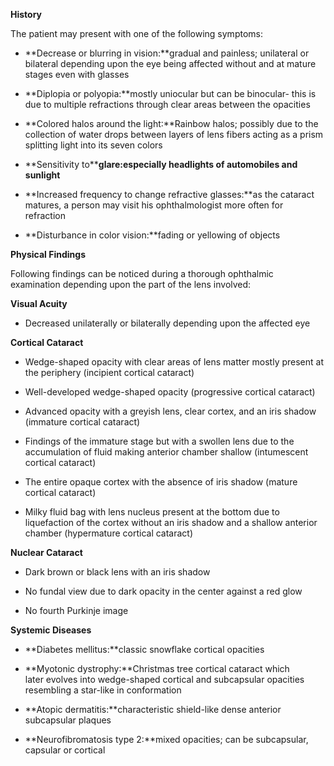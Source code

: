 **History**

The patient may present with one of the following symptoms:

- **Decrease or blurring in vision:**gradual and painless; unilateral or bilateral depending upon the eye being affected without and at mature stages even with glasses

- **Diplopia or polyopia:**mostly uniocular but can be binocular- this is due to multiple refractions through clear areas between the opacities

- **Colored halos around the light:**Rainbow halos; possibly due to the collection of water drops between layers of lens fibers acting as a prism splitting light into its seven colors

- **Sensitivity to****glare:**especially headlights of automobiles and sunlight****

- **Increased frequency to change refractive glasses:**as the cataract matures, a person may visit his ophthalmologist more often for refraction

- **Disturbance in color vision:**fading or yellowing of objects

**Physical Findings**

Following findings can be noticed during a thorough ophthalmic examination depending upon the part of the lens involved:

**Visual Acuity**

- Decreased unilaterally or bilaterally depending upon the affected eye

**Cortical Cataract**

- Wedge-shaped opacity with clear areas of lens matter mostly present at the periphery (incipient cortical cataract)

- Well-developed wedge-shaped opacity (progressive cortical cataract)

- Advanced opacity with a greyish lens, clear cortex, and an iris shadow (immature cortical cataract)

- Findings of the immature stage but with a swollen lens due to the accumulation of fluid making anterior chamber shallow (intumescent cortical cataract)

- The entire opaque cortex with the absence of iris shadow (mature cortical cataract)

- Milky fluid bag with lens nucleus present at the bottom due to liquefaction of the cortex without an iris shadow and a shallow anterior chamber (hypermature cortical cataract)

**Nuclear Cataract**

- Dark brown or black lens with an iris shadow

- No fundal view due to dark opacity in the center against a red glow

- No fourth Purkinje image

**Systemic Diseases**

- **Diabetes mellitus:**classic snowflake cortical opacities

- **Myotonic dystrophy:**Christmas tree cortical cataract which later evolves into wedge-shaped cortical and subcapsular opacities resembling a star-like in conformation

- **Atopic dermatitis:**characteristic shield-like dense anterior subcapsular plaques

- **Neurofibromatosis type 2:**mixed opacities; can be subcapsular, capsular or cortical